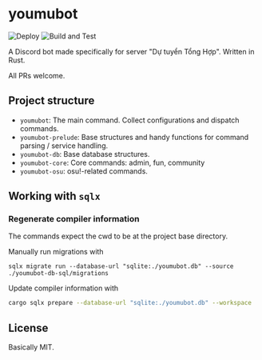 # youmubot 

![Deploy](https://github.com/natsukagami/youmubot/workflows/Deploy/badge.svg)
![Build and Test](https://github.com/natsukagami/youmubot/workflows/Build%20and%20Test/badge.svg)

A Discord bot made specifically for server "Dự tuyển Tổng Hợp". Written in Rust.

All PRs welcome.

## Project structure

- `youmubot`: The main command. Collect configurations and dispatch commands.
- `youmubot-prelude`: Base structures and handy functions for command parsing / service handling.
- `youmubot-db`: Base database structures.
- `youmubot-core`: Core commands: admin, fun, community
- `youmubot-osu`: osu!-related commands.

## Working with `sqlx`

### Regenerate compiler information

The commands expect the cwd to be at the project base directory.

Manually run migrations with
```
sqlx migrate run --database-url "sqlite:./youmubot.db" --source ./youmubot-db-sql/migrations
```

Update compiler information with
```bash
cargo sqlx prepare --database-url "sqlite:./youmubot.db" --workspace
```

## License

Basically MIT.
